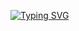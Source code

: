 <a href="https://git.io/typing-svg"><img src="https://readme-typing-svg.herokuapp.com?font=Fira+Code&pause=1000&width=515&lines=Hi+there%2C+I'm+Egor%F0%9F%91%8B;I+am+a+beginner+QA+Engineer;Here+are+examples+of+my+work+on+key+skills;I+hope+this+will+interest+you!" alt="Typing SVG" /></a>
